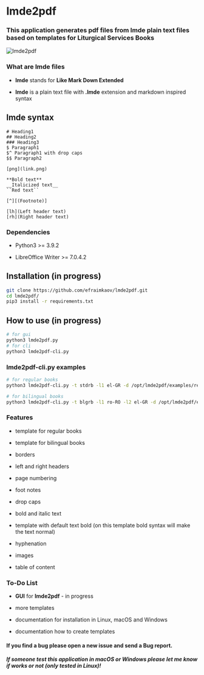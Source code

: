 # lmde2pdf

### This application generates pdf files from lmde plain text files based on templates for Liturgical Services Books

![lmde2pdf](https://github.com/efraimkaov/lmde2pdf/assets/63643635/ba6e30d1-4ff6-4380-8a49-82aaf0bdc85e)

### What are lmde files

* **lmde** stands for **Like Mark Down Extended**

* **lmde** is a plain text file with **.lmde** extension and markdown inspired syntax

## lmde syntax

```
# Heading1
## Heading2
### Heading3
$ Paragraph1
$^ Paragraph1 with drop caps
$$ Paragraph2

[png](link.png)

**Bold text**
__Italicized text__
``Red text``

[^][(Footnote)]

[lh](Left header text)
[rh](Right header text)
```

### Dependencies

* Python3 >= 3.9.2

* LibreOffice Writer >= 7.0.4.2

## Installation (in progress)

```sh
git clone https://github.com/efraimkaov/lmde2pdf.git
cd lmde2pdf/
pip3 install -r requirements.txt
```
## How to use (in progress)

```sh
# for gui
python3 lmde2pdf.py
# for cli
python3 lmde2pdf-cli.py
```

### lmde2pdf-cli.py examples

```sh
# for regular books
python3 lmde2pdf-cli.py -t stdrb -l1 el-GR -d /opt/lmde2pdf/examples/regular
```

```sh
# for bilingual books
python3 lmde2pdf-cli.py -t blgrb -l1 ro-RO -l2 el-GR -d /opt/lmde2pdf/examples/regular-bilingual
```

### Features

* template for regular books

* template for bilingual books

* borders

* left and right headers

* page numbering

* foot notes

* drop caps

* bold and italic text

* template with default text bold (on this template bold syntax will make the text normal)

* hyphenation

* images

* table of content

### To-Do List

* **GUI** for **lmde2pdf** - in progress

* more templates

* documentation for installation in Linux, macOS and Windows

* documentation how to create templates

#### If you find a bug please open a new issue and send a Bug report.

##### If someone test this application in macOS or Windows please let me know if works or not (only tested in Linux)!
